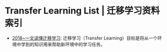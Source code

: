 # Transfer Learning List | 迁移学习资料索引

- [2018~一文读懂迁移学习](https://mp.weixin.qq.com/s/0TKyHA4BECIVSmSl6qFhKQ): 迁移学习（Transfer Learning）目标是将从一个环境中学到的知识用来帮助新环境中的学习任务。

